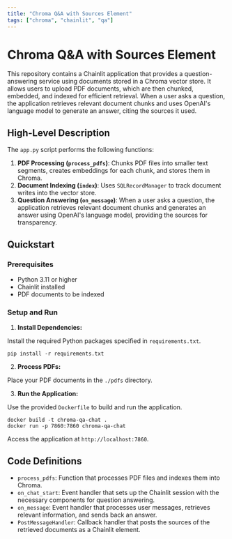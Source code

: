 ```yaml
---
title: "Chroma Q&A with Sources Element"
tags: ["chroma", "chainlit", "qa"]
---
```


# Chroma Q&A with Sources Element

This repository contains a Chainlit application that provides a question-answering service using documents stored in a Chroma vector store. It allows users to upload PDF documents, which are then chunked, embedded, and indexed for efficient retrieval. When a user asks a question, the application retrieves relevant document chunks and uses OpenAI's language model to generate an answer, citing the sources it used.

## High-Level Description

The `app.py` script performs the following functions:

1. **PDF Processing (`process_pdfs`)**: Chunks PDF files into smaller text segments, creates embeddings for each chunk, and stores them in Chroma.
2. **Document Indexing (`index`)**: Uses `SQLRecordManager` to track document writes into the vector store.
3. **Question Answering (`on_message`)**: When a user asks a question, the application retrieves relevant document chunks and generates an answer using OpenAI's language model, providing the sources for transparency.

## Quickstart

### Prerequisites

- Python 3.11 or higher
- Chainlit installed
- PDF documents to be indexed

### Setup and Run

1. **Install Dependencies:**

Install the required Python packages specified in `requirements.txt`.

```shell
pip install -r requirements.txt
```

2. **Process PDFs:**

Place your PDF documents in the `./pdfs` directory.

3. **Run the Application:**

Use the provided `Dockerfile` to build and run the application.

```shell
docker build -t chroma-qa-chat .
docker run -p 7860:7860 chroma-qa-chat
```

Access the application at `http://localhost:7860`.

## Code Definitions

- `process_pdfs`: Function that processes PDF files and indexes them into Chroma.
- `on_chat_start`: Event handler that sets up the Chainlit session with the necessary components for question answering.
- `on_message`: Event handler that processes user messages, retrieves relevant information, and sends back an answer.
- `PostMessageHandler`: Callback handler that posts the sources of the retrieved documents as a Chainlit element.

